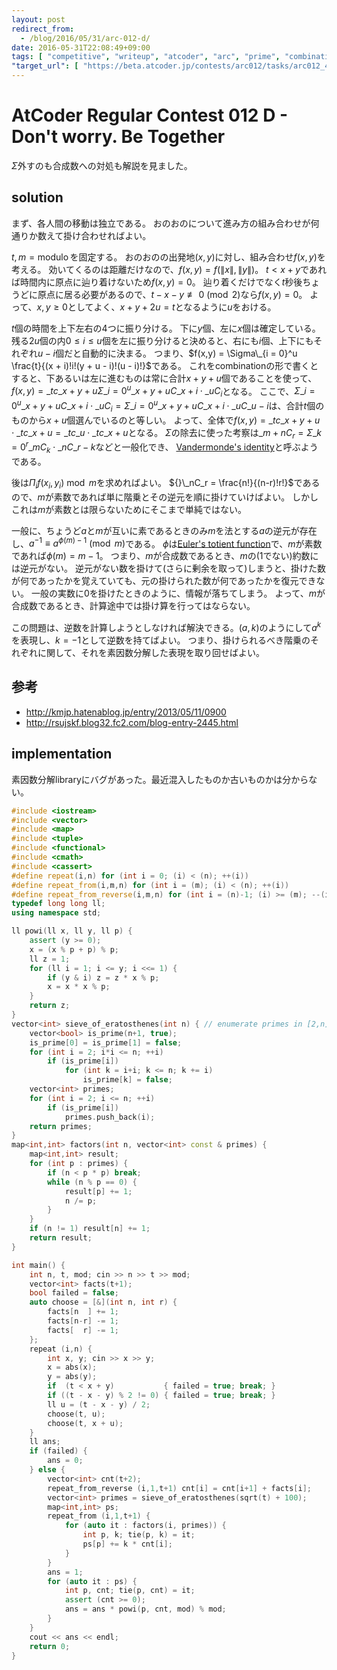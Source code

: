```yaml
---
layout: post
redirect_from:
  - /blog/2016/05/31/arc-012-d/
date: 2016-05-31T22:08:49+09:00
tags: [ "competitive", "writeup", "atcoder", "arc", "prime", "combination" ]
"target_url": [ "https://beta.atcoder.jp/contests/arc012/tasks/arc012_4" ]
---
```


# AtCoder Regular Contest 012 D - Don't worry. Be Together

$\Sigma$外すのも合成数への対処も解説を見ました。

## solution

まず、各人間の移動は独立である。
おのおのについて進み方の組み合わせが何通りか数えて掛け合わせればよい。

$t, m = \operatorname{modulo}$を固定する。
おのおのの出発地$(x,y)$に対し、組み合わせ$f(x,y)$を考える。
効いてくるのは距離だけなので、$f(x,y) = f(\|x\|, \|y\|)$。
$t \lt x + y$であれば時間内に原点に辿り着けないため$f(x, y) = 0$。
辿り着くだけでなく$t$秒後ちょうどに原点に居る必要があるので、$t - x - y \not\equiv 0 \pmod 2$なら$f(x, y) = 0$。
よって、$x, y \ge 0$としてよく、$x + y + 2u = t$となるように$u$をおける。

$t$個の時間を上下左右の4つに振り分ける。
下に$y$個、左に$x$個は確定している。
残る$2u$個の内$0 \le i \le u$個を左に振り分けると決めると、右にも$i$個、上下にもそれぞれ$u - i$個だと自動的に決まる。
つまり、$f(x,y) = \Sigma\_{i = 0}^u \frac{t}{(x + i)!i!(y + u - i)!(u - i)!}$である。
これをcombinationの形で書くとすると、下あるいは左に進むものは常に合計$x + y + u$個であることを使って、$f(x,y) = {}\_tc\_{x + y + u} \Sigma\_{i = 0}^u {}\_{x + y + u}C\_{x + i} \cdot {}\_uC_i$となる。
ここで、$\Sigma\_{i = 0}^u {}\_{x + y + u}C\_{x + i} \cdot {}\_uC_i = \Sigma\_{i = 0}^u {}\_{x + y + u}C\_{x + i} \cdot {}\_uC\_{u - i}$は、合計$t$個のものから$x + u$個選んでいるのと等しい。
よって、全体で$f(x,y) = {}\_tc\_{x + y + u} \cdot {}\_tc\_{x + u} = {}\_tc\_{u} \cdot {}\_tc\_{x + u}$となる。
$\Sigma$の除去に使った考察は${}\_{m+n}C_r = \Sigma\_{k = 0}^r {}\_mC_k \cdot {}\_nC\_{r-k}$などと一般化でき、
[Vandermonde's identity](https://en.wikipedia.org/wiki/Vandermonde%27s_identity)と呼ぶようである。

後は$\Pi_i f(x_i,y_i) \bmod m$を求めればよい。
${}\_nC_r = \frac{n!}{(n-r)!r!}$であるので、$m$が素数であれば単に階乗とその逆元を順に掛けていけばよい。
しかしこれは$m$が素数とは限らないためにそこまで単純ではない。

一般に、ちょうど$a$と$m$が互いに素であるときのみ$m$を法とする$a$の逆元が存在し、$a^{-1} \equiv a^{\phi(m) - 1} \pmod m$である。
$\phi$は[Euler's totient function](https://en.wikipedia.org/wiki/Euler%27s_totient_function)で、$m$が素数であれば$\phi(m) = m-1$。
つまり、$m$が合成数であるとき、$m$の($1$でない)約数には逆元がない。
逆元がない数を掛けて(さらに剰余を取って)しまうと、掛けた数が何であったかを覚えていても、元の掛けられた数が何であったかを復元できない。
一般の実数に$0$を掛けたときのように、情報が落ちてしまう。
よって、$m$が合成数であるとき、計算途中では掛け算を行ってはならない。

この問題は、逆数を計算しようとしなければ解決できる。$(a,k)$のようにして$a^k$を表現し、$k = -1$として逆数を持てばよい。
つまり、掛けられるべき階乗のそれぞれに関して、それを素因数分解した表現を取り回せばよい。

## 参考

-   <http://kmjp.hatenablog.jp/entry/2013/05/11/0900>
-   <http://rsujskf.blog32.fc2.com/blog-entry-2445.html>

## implementation

素因数分解libraryにバグがあった。最近混入したものか古いものかは分からない。

``` c++
#include <iostream>
#include <vector>
#include <map>
#include <tuple>
#include <functional>
#include <cmath>
#include <cassert>
#define repeat(i,n) for (int i = 0; (i) < (n); ++(i))
#define repeat_from(i,m,n) for (int i = (m); (i) < (n); ++(i))
#define repeat_from_reverse(i,m,n) for (int i = (n)-1; (i) >= (m); --(i))
typedef long long ll;
using namespace std;

ll powi(ll x, ll y, ll p) {
    assert (y >= 0);
    x = (x % p + p) % p;
    ll z = 1;
    for (ll i = 1; i <= y; i <<= 1) {
        if (y & i) z = z * x % p;
        x = x * x % p;
    }
    return z;
}
vector<int> sieve_of_eratosthenes(int n) { // enumerate primes in [2,n] with O(n log log n)
    vector<bool> is_prime(n+1, true);
    is_prime[0] = is_prime[1] = false;
    for (int i = 2; i*i <= n; ++i)
        if (is_prime[i])
            for (int k = i+i; k <= n; k += i)
                is_prime[k] = false;
    vector<int> primes;
    for (int i = 2; i <= n; ++i)
        if (is_prime[i])
            primes.push_back(i);
    return primes;
}
map<int,int> factors(int n, vector<int> const & primes) {
    map<int,int> result;
    for (int p : primes) {
        if (n < p * p) break;
        while (n % p == 0) {
            result[p] += 1;
            n /= p;
        }
    }
    if (n != 1) result[n] += 1;
    return result;
}

int main() {
    int n, t, mod; cin >> n >> t >> mod;
    vector<int> facts(t+1);
    bool failed = false;
    auto choose = [&](int n, int r) {
        facts[n  ] += 1;
        facts[n-r] -= 1;
        facts[  r] -= 1;
    };
    repeat (i,n) {
        int x, y; cin >> x >> y;
        x = abs(x);
        y = abs(y);
        if  (t < x + y)           { failed = true; break; }
        if ((t - x - y) % 2 != 0) { failed = true; break; }
        ll u = (t - x - y) / 2;
        choose(t, u);
        choose(t, x + u);
    }
    ll ans;
    if (failed) {
        ans = 0;
    } else {
        vector<int> cnt(t+2);
        repeat_from_reverse (i,1,t+1) cnt[i] = cnt[i+1] + facts[i];
        vector<int> primes = sieve_of_eratosthenes(sqrt(t) + 100);
        map<int,int> ps;
        repeat_from (i,1,t+1) {
            for (auto it : factors(i, primes)) {
                int p, k; tie(p, k) = it;
                ps[p] += k * cnt[i];
            }
        }
        ans = 1;
        for (auto it : ps) {
            int p, cnt; tie(p, cnt) = it;
            assert (cnt >= 0);
            ans = ans * powi(p, cnt, mod) % mod;
        }
    }
    cout << ans << endl;
    return 0;
}
```
